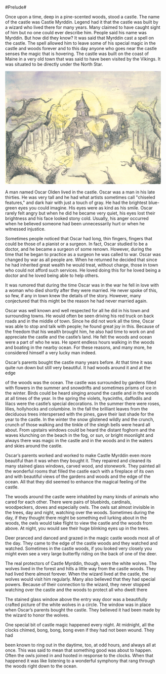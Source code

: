 #Prelude#

Once upon a time, deep in a pine-scented woods, stood a castle. The name of the castle was Castle Myrddin. Legend had it that the castle was built by a wizard who lived there for many years. Many claimed to have caught sight of him but no one could ever describe him. People said his name was Myrddin. But how did they know? It was said that Myrddin cast a spell on the castle. The spell allowed him to leave some of his special magic in the castle and woods forever and to this day anyone who goes near the castle senses the magic that is hovering. The castle was built on the coast of Maine in a very old town that was said to have been visited by the Vikings. It was situated to be directly under the North Star.

![](illustrations/castle-1.jpg)

A man named Oscar Olden lived in the castle. Oscar was a man in his late thirties. He was very tall and he had what artists sometimes call "chiseled features," and dark hair with just a touch of gray. He had the brightest blue-green eyes you could imagine. His eyes were as kind as his smile. Oscar rarely felt angry but when he did he became very quiet, his eyes lost their brightness and his face looked stony cold. Usually, his anger occurred when he believed someone had been unnecessarily hurt or when he witnessed injustice.

Sometimes people noticed that Oscar had long, thin fingers, fingers that could be those of a pianist or a surgeon. In fact, Oscar studied to be a doctor, and he became a surgeon of some renown. However, during the time that he began to practice as a surgeon he was called to war. Oscar was changed by war as all people are. When he returned he decided that since he had inherited great wealth he would treat, without charge, those in town who could not afford such services. He loved doing this for he loved being a doctor and he loved being able to help others.

It was rumored that during the time Oscar was in the war he fell in love with a woman who died shortly after they were married. He never spoke of this, so few, if any in town knew the details of the story. However, many conjectured that this might be the reason he had never married again.

Oscar was well known and well respected for all he did in his town and surrounding towns. He would often be seen driving his red truck on back roads and in the middle of town. Since he did not work all the time, Oscar was able to stop and talk with people; he found great joy in this. Because of the freedom that his wealth brought him, he also had time to work on and appreciate the castle and the castle’s land. He felt the woods and ocean were a part of who he was. He spent endless hours walking in the woods and boating in the nearby ocean. For these reasons, and many more, he considered himself a very lucky man indeed.

Oscar’s parents bought the castle many years before. At that time it was quite run down but still very beautiful. It had woods around it and at the edge

of the woods was the ocean. The castle was surrounded by gardens filled with flowers in the summer and snowdrifts and sometimes prisms of ice in the winter. Birds could be heard singing around the castle and in the woods at all times of the year. In the spring the violets, hyacinths, daffodils and lilacs were the castle’s special decorations. In the summer there were roses, lilies, hollyhocks and columbine. In the fall the brilliant leaves from the deciduous trees interspersed with the pines, gave their last shade for the year to the castle. In the winter the snow glistened wildly and the crunch, crunch of those walking and the tinkle of the sleigh bells were heard all about. From upstairs windows could be heard the distant foghorn and the waves klunching on the beach in the fog, or sun, or bright moonlight and always there was magic in the castle and in the woods and in the waters and skies around the castle.

Oscar’s parents worked and worked to make Castle Myrddin even more beautiful than it was when they bought it. They repaired and cleaned its many stained glass windows, carved wood, and stonework. They painted all the wonderful rooms that filled the castle each with a fireplace of its own and with beautiful views of the gardens and woods and the edge of the ocean. All that they did seemed to enhance the magical feeling of the castle.

The woods around the castle were inhabited by many kinds of animals who cared for each other. There were pairs of bluebirds, cardinals, woodpeckers, doves and especially owls. The owls sat almost invisible in the trees, day and night, watching over the woods. Sometimes during the day, if they thought there might be something evil lurking about in the woods, the owls would take flight to view the castle and the woods from above. At night, you would see their huge blinking eyes up in the trees.

Deer pranced and danced and grazed in the magic castle woods most all of the day. They came to the edge of the castle woods and they watched and watched. Sometimes in the castle woods, if you looked very closely you might even see a very large butterfly riding on the back of one of the deer.

The real protectors of Castle Myrddin, though, were the white wolves. The wolves lived in the forest and hills a little way from the castle woods. They had lived there almost forever. When the wizard lived at the castle, the wolves would visit him regularly. Many also believed that they had special powers. Because of their connection to the wizard, they never stopped watching over the castle and the woods to protect all who dwelt there

The stained glass window above the entry way door was a beautifully crafted picture of the white wolves in a circle. The window was in place when Oscar’s parents bought the castle. They believed it had been made by the wizard to honor the wolves.

One special bit of castle magic happened every night. At midnight, all the clocks chimed, bong, bong, bong even if they had not been wound. They had

been known to ring out in the daytime, too, at odd hours, and always all at once. This was said to mean that something good was about to happen. Often the owls joined in and hooted in response to the clocks. When that happened it was like listening to a wonderful symphony that rang through the woods right down to the ocean.

<div class="pagebreak"></div>
